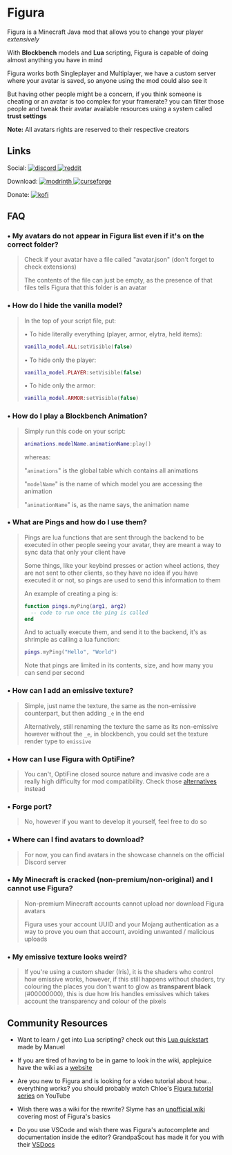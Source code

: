 # Figura

Figura is a Minecraft Java mod that allows you to change your player _extensively_

With **Blockbench** models and **Lua** scripting, Figura is capable of doing almost anything you have in mind

Figura works both Singleplayer and Multiplayer, we have a custom server where your avatar is saved, so anyone using the mod could also see it

But having other people might be a concern, if you think someone is cheating or an avatar is too complex for your framerate?
you can filter those people and tweak their avatar available resources using a system called **trust settings**

**Note:** All avatars rights are reserved to their respective creators

## Links
[discord]: https://discord.com/api/guilds/125227483518861312/widget.png
[reddit]: https://img.shields.io/badge/Reddit-ff4500?logo=reddit&logoColor=ffffff&labelColor=ff4500
[modrinth]: https://img.shields.io/badge/Modrinth-1bd96a?logo=modrinth&logoColor=1bd96a&labelColor=1bd96a
[curseforge]: https://img.shields.io/badge/CurseForge-f16436?logo=curseforge&logoColor=ffffff&labelColor=f16436
[kofi]: https://img.shields.io/badge/Ko--fi-00b9fe?logo=kofi&logoColor=ffffff&labelColor=00b9fe

Social:
[ ![discord][] ](https://discord.gg/ekHGHcH8Af)
[ ![reddit][] ](https://www.reddit.com/r/Figura)

Download:
[ ![modrinth] ](https://modrinth.com/mod/figura)
[ ![curseforge][] ](https://curseforge.com/minecraft/mc-mods/figura)

Donate:
[ ![kofi][] ](https://ko-fi.com/francy_chan)

## FAQ

### • My avatars do not appear in Figura list even if it's on the correct folder?
> Check if your avatar have a file called "avatar.json" (don't forget to check extensions)
> 
> The contents of the file can just be empty, as the presence of that files tells Figura that this folder is an avatar

### • How do I hide the vanilla model?
> In the top of your script file, put:
>
> • To hide literally everything (player, armor, elytra, held items):
> ```lua
> vanilla_model.ALL:setVisible(false)
> ```
>
> • To hide only the player:
> ```lua
> vanilla_model.PLAYER:setVisible(false)
> ```
>
> • To hide only the armor:
> ```lua
> vanilla_model.ARMOR:setVisible(false)
> ```

### • How do I play a Blockbench Animation?
> Simply run this code on your script:
> ```lua
> animations.modelName.animationName:play()
> ```
> whereas:
> 
> "`animations`" is the global table which contains all animations
> 
> "`modelName`" is the name of which model you are accessing the animation
> 
> "`animationName`" is, as the name says, the animation name

### • What are Pings and how do I use them?
> Pings are lua functions that are sent through the backend to be executed in other people seeing your avatar, they are meant a way to sync data that only your client have
> 
> Some things, like your keybind presses or action wheel actions, they are not sent to other clients, so they have no idea if you have executed it or not, so pings are used to send this information to them
> 
> An example of creating a ping is:
> ```lua
> function pings.myPing(arg1, arg2)
>   -- code to run once the ping is called
> end
> ```
> And to actually execute them, and send it to the backend, it's as shrimple as calling a lua function:
> ```lua
> pings.myPing("Hello", "World")
> ```
> Note that pings are limited in its contents, size, and how many you can send per second

### • How can I add an emissive texture?
> Simple, just name the texture, the same as the non-emissive counterpart, but then adding `_e` in the end
> 
> Alternatively, still renaming the texture the same as its non-emissive however without the `_e`, in blockbench, you could set the texture render type to `emissive`

### • How can I use Figura with OptiFine?
> You can't, OptiFine closed source nature and invasive code are a really high difficulty for mod compatibility. Check those [alternatives](https://lambdaurora.dev/optifine_alternatives/) instead

### • Forge port?
> No, however if you want to develop it yourself, feel free to do so

### • Where can I find avatars to download?
> For now, you can find avatars in the showcase channels on the official Discord server

### • My Minecraft is cracked (non-premium/non-original) and I cannot use Figura?
> Non-premium Minecraft accounts cannot upload nor download Figura avatars
> 
> Figura uses your account UUID and your Mojang authentication as a way to prove you own that account, avoiding unwanted / malicious uploads

### • My emissive texture looks weird?
> If you're using a custom shader (Iris), it is the shaders who control how emissive works, however, if this still happens without shaders, try colouring the places you don't want to glow as **transparent black** (#00000000), this is due how Iris handles emissives which takes account the transparency and colour of the pixels

## Community Resources

* Want to learn / get into Lua scripting?
  check out this [Lua quickstart](https://manuel-3.github.io/lua-quickstart) made by Manuel


* If you are tired of having to be in game to look in the wiki, 
  applejuice have the wiki as a [website](https://applejuiceyy.github.io/figs/)


* Are you new to Figura and is looking for a video tutorial about how... everything works?
  you should probably watch Chloe's [Figura tutorial series](https://www.youtube.com/playlist?list=PLNz7v2g2SFA8lOQUDS4z4-gIDLi_dWAhl) on YouTube


* Wish there was a wiki for the rewrite?
  Slyme has an [unofficial wiki](https://github.com/Slymeball/figura-wiki/wiki) covering most of Figura's basics


* Do you use VSCode and wish there was Figura's autocomplete and documentation inside the editor?
  GrandpaScout has made it for you with their [VSDocs](https://github.com/GrandpaScout/FiguraRewriteVSDocs/wiki)